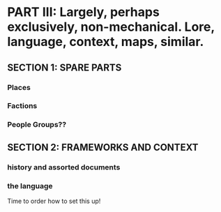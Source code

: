 # PART III: Largely, perhaps exclusively, non-mechanical. Lore, language, context, maps, similar.

## SECTION 1: SPARE PARTS

### Places

### Factions

### People Groups??

## SECTION 2: FRAMEWORKS AND CONTEXT

### history and assorted documents

### the language

Time to order how to set this up!